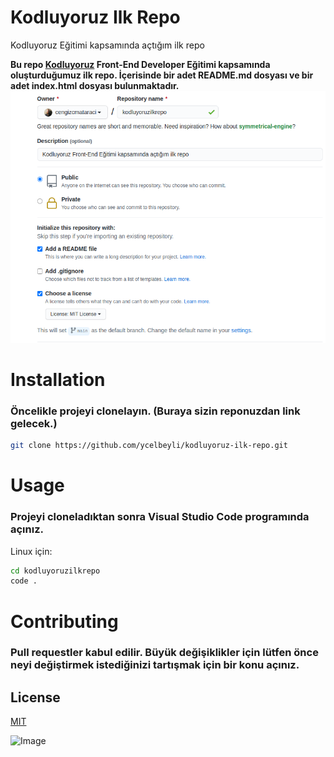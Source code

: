 # Kodluyoruz Ilk Repo
Kodluyoruz Eğitimi kapsamında açtığım ilk repo
 
**Bu repo [Kodluyoruz](https://www.kodluyoruz.org/) Front-End Developer Eğitimi kapsamında oluşturduğumuz ilk repo. İçerisinde bir adet README.md dosyası ve bir adet index.html dosyası bulunmaktadır.**
![Image](https://raw.githubusercontent.com/Kodluyoruz/taskforce/main/git/odev1/figures/github.png)

<h1> Installation


### Öncelikle projeyi clonelayın. (Buraya sizin reponuzdan link gelecek.)

```bash
git clone https://github.com/ycelbeyli/kodluyoruz-ilk-repo.git 
```
<h1> Usage

### Projeyi cloneladıktan sonra Visual Studio Code programında açınız.
Linux için:
```bash
cd kodluyoruzilkrepo
code .
```

<h1> Contributing

### Pull requestler kabul edilir. Büyük değişiklikler için lütfen önce neyi değiştirmek istediğinizi tartışmak için bir konu açınız.

## License
[MIT](https://choosealicense.com/licenses/mit/)

![Image](https://camo.githubusercontent.com/06cfb69ee04911283e17b4523b0b861f111ad91fd51d7a65f944e6d1a10674bf/68747470733a2f2f6d69726f2e6d656469756d2e636f6d2f6d61782f333135302f322a545a654b306b794854524856763367556938427451672e706e67) 
